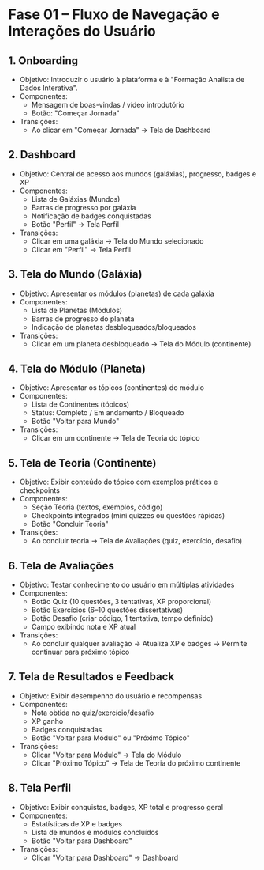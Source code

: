 # Fase 01 – Fluxo de Navegação e Interações do Usuário

## 1. Onboarding

- Objetivo: Introduzir o usuário à plataforma e à "Formação Analista de Dados
  Interativa".
- Componentes:
  - Mensagem de boas-vindas / vídeo introdutório
  - Botão: "Começar Jornada"
- Transições:
  - Ao clicar em "Começar Jornada" → Tela de Dashboard

## 2. Dashboard

- Objetivo: Central de acesso aos mundos (galáxias), progresso, badges e XP
- Componentes:
  - Lista de Galáxias (Mundos)
  - Barras de progresso por galáxia
  - Notificação de badges conquistadas
  - Botão "Perfil" → Tela Perfil
- Transições:
  - Clicar em uma galáxia → Tela do Mundo selecionado
  - Clicar em "Perfil" → Tela Perfil

## 3. Tela do Mundo (Galáxia)

- Objetivo: Apresentar os módulos (planetas) de cada galáxia
- Componentes:
  - Lista de Planetas (Módulos)
  - Barras de progresso do planeta
  - Indicação de planetas desbloqueados/bloqueados
- Transições:
  - Clicar em um planeta desbloqueado → Tela do Módulo (continente)

## 4. Tela do Módulo (Planeta)

- Objetivo: Apresentar os tópicos (continentes) do módulo
- Componentes:
  - Lista de Continentes (tópicos)
  - Status: Completo / Em andamento / Bloqueado
  - Botão "Voltar para Mundo"
- Transições:
  - Clicar em um continente → Tela de Teoria do tópico

## 5. Tela de Teoria (Continente)

- Objetivo: Exibir conteúdo do tópico com exemplos práticos e checkpoints
- Componentes:
  - Seção Teoria (textos, exemplos, código)
  - Checkpoints integrados (mini quizzes ou questões rápidas)
  - Botão "Concluir Teoria"
- Transições:
  - Ao concluir teoria → Tela de Avaliações (quiz, exercício, desafio)

## 6. Tela de Avaliações

- Objetivo: Testar conhecimento do usuário em múltiplas atividades
- Componentes:
  - Botão Quiz (10 questões, 3 tentativas, XP proporcional)
  - Botão Exercícios (6–10 questões dissertativas)
  - Botão Desafio (criar código, 1 tentativa, tempo definido)
  - Campo exibindo nota e XP atual
- Transições:
  - Ao concluir qualquer avaliação → Atualiza XP e badges → Permite continuar
    para próximo tópico

## 7. Tela de Resultados e Feedback

- Objetivo: Exibir desempenho do usuário e recompensas
- Componentes:
  - Nota obtida no quiz/exercício/desafio
  - XP ganho
  - Badges conquistadas
  - Botão "Voltar para Módulo" ou "Próximo Tópico"
- Transições:
  - Clicar "Voltar para Módulo" → Tela do Módulo
  - Clicar "Próximo Tópico" → Tela de Teoria do próximo continente

## 8. Tela Perfil

- Objetivo: Exibir conquistas, badges, XP total e progresso geral
- Componentes:
  - Estatísticas de XP e badges
  - Lista de mundos e módulos concluídos
  - Botão "Voltar para Dashboard"
- Transições:
  - Clicar "Voltar para Dashboard" → Dashboard
